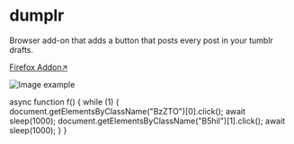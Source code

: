 # dumplr
Browser add-on that adds a button that posts every post in your tumblr drafts.

[Firefox Addon↗](https://addons.mozilla.org/en-US/firefox/addon/dumplr/)

![Image example](https://addons.cdn.mozilla.net/user-media/previews/full/223/223996.png?modified=1566681816)


async function f()
{
	while (1)
	{
		document.getElementsByClassName("BzZTO")[0].click();
		await sleep(1000);
		document.getElementsByClassName("B5hil")[1].click(); 
		await sleep(1000);
	}
}
